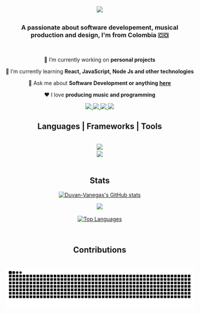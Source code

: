 <h1 align="center">
  <img src="https://readme-typing-svg.herokuapp.com/?font=Inter&size=35&center=true&vCenter=true&color=7743DB&width=500&height=70&duration=4000&lines=Hi+There!+👋;+I'm+Duván+Vanegas!;" />
</h1>

<h3 align="center">
  A passionate about software developement, musical production and design, I'm from Colombia 🇨🇴 
</h3>

<br/>

<div align="center">
 
 🔭 I’m currently working on **personal projects**
 
 🌱 I’m currently learning **React, JavaScript, Node Js and other technologies**

 💬 Ask me about **Software Development or anything [here](https://github.com/Duvan-Vanegas)**

 ❤️ I love **producing music and programming**

 </div>

<div align="center"> 
  <a href="https://www.instagram.com/duvanonthebeat/" target="_blank">
    <img src="https://img.shields.io/badge/Instagram-000000?style=for-the-badge&color=7743db&logo=instagram&logoColor=white" height="32" target="_blank"/>
  </a>
  <a href="mailto:duvan.vanegas741@pascualbravo.edu.co">
    <img src="https://img.shields.io/badge/Gmail-000000?style=for-the-badge&color=7743db&logo=gmail&logoColor=white" height="32"/>
  </a>
  <a href="https://www.linkedin.com/in/duvan-vanegas/" target="_blank">
    <img src="https://img.shields.io/badge/LinkedIn-000000?style=for-the-badge&color=7743db&logo=linkedin&logoColor=white" target="_blank" height="32"/>
  </a>
  <a href="#" target="_blank">
     <img src="https://img.shields.io/badge/Portfolio-000000?style=for-the-badge&color=7743db&logo=" target="_blank" height="32"/> <!-- sqlite, safari, google-chrome are other good icon options -->
  </a>
</div>

<h2 align="center">Languages | Frameworks | Tools</h2>
<br/>
<div align="center">
    <img src="https://skillicons.dev/icons?i=html,css,js,typescript,nodejs,github,cs,git,ps,xd&theme=dark"/>
    <br>
    <img src="https://skillicons.dev/icons?i=pug,react,vscode,php,laravel,python,java,mysql,figma&theme=dark"/><br>
</div>
<br/>

<h2 align="center">Stats</h2>

<div align="center">
  
  <a href="http://www.github.com/Duvan-Vanegas"><img src="https://github-readme-stats.vercel.app/api?username=Duvan-Vanegas&show_icons=true&hide=&count_private=true&title_color=a855f7&text_color=ffffff&icon_color=a855f7&bg_color=000000&hide_border=true&show_icons=true" alt="Duvan-Vanegas's GitHub stats" /></a>

  <a href="http://www.github.com/Duvan-Vanegas"><img src="https://github-readme-streak-stats.herokuapp.com/?user=Duvan-Vanegas&stroke=ffffff&background=000000&ring=a855f7&fire=a855f7&currStreakNum=ffffff&currStreakLabel=a855f7&sideNums=ffffff&sideLabels=ffffff&dates=ffffff&hide_border=true" /></a>

  <a href="https://github.com/Duvan-Vanegas" align="left"><img src="https://github-readme-stats.vercel.app/api/top-langs/?username=Duvan-Vanegas&langs_count=10&title_color=a855f7&text_color=ffffff&icon_color=a855f7&bg_color=000000&hide_border=true&locale=en&custom_title=Top%20%Languages" alt="Top Languages" /></a>
</div>
<br/>

<div align="center">
  <h2> Contributions </h2>
  <br>
  <img alt="snake eating my contributions" src="https://raw.githubusercontent.com/Duvan-Vanegas/Duvan-Vanegas/output/github-contribution-grid-snake-dark.svg" />
  
  <br/><br/><br/>
</div>

<!--
**Duvan-Vanegas/Duvan-Vanegas** is a ✨ _special_ ✨ repository because its `README.md` (this file) appears on your GitHub profile.

Here are some ideas to get you started:

- 🔭 I’m currently working on ...
- 🌱 I’m currently learning ...
- 👯 I’m looking to collaborate on ...
- 🤔 I’m looking for help with ...
- 💬 Ask me about ...
- 📫 How to reach me: ...
- 😄 Pronouns: ...
- ⚡ Fun fact: ...
-->

